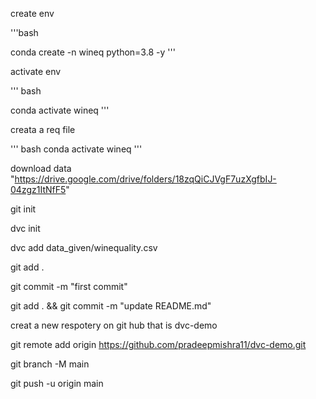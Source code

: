 create env

'''bash

conda create -n wineq python=3.8 -y
'''

activate env

''' bash

 conda activate wineq
 '''

 creata a req file

 '''
 bash
  conda activate wineq
  '''

  download data
  "https://drive.google.com/drive/folders/18zqQiCJVgF7uzXgfbIJ-04zgz1ItNfF5"

  git init

  dvc init

  dvc add data_given/winequality.csv

  git add .

  git commit -m "first commit"

  git add . && git commit -m "update README.md"


  creat a new respotery on git hub that is dvc-demo

  git remote add origin https://github.com/pradeepmishra11/dvc-demo.git

  git branch -M main

  git push -u origin main



